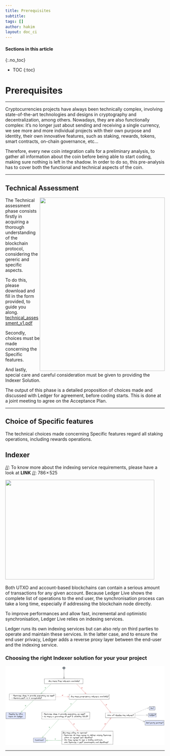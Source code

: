 ```yaml
---
title: Prerequisites
subtitle:
tags: []
author: hakim
layout: doc_ci
---
```


#### Sections in this article
{:.no_toc}
* TOC
{:toc}

# Prerequisites

<!--
- [Prerequisites](#prerequisites)
  - [Technical Assessment](#technical-assessment)
  - [Choice of Specific features](#choice-of-specific-features)
  - [Indexer](#indexer)
    - [Choosing the right Indexer solution for your your project](#choosing-the-right-indexer-solution-for-your-your-project)

-->

***

Cryptocurrencies projects have always been technically complex, involving state-of-the-art technologies and designs in cryptography and decentralization, among others.
Nowadays, they are also functionally complex: it’s no longer just about sending and receiving a single currency, we see more and more individual projects with their own purpose and identity, their own innovative features, such as staking, rewards, tokens, smart contracts, on-chain governance, etc…

Therefore, every new coin integration calls for a preliminary analysis, to gather all information about the coin before being able to start coding, making sure nothing is left in the shadow. In order to do so, this pre-analysis has to cover both the functional and technical aspects of the coin.  

***
## Technical Assessment

<!-- ------------- Image ------------- -->
<img width="395" height="548" src="../../../uploads/images/technical_assessment.png" style="float:right">
<!-- --------------------------------- -->

<!-- ------------- Image ------------- -->
[//]: 488 × 677
[//]: !technical_assessment(/../../uploads/images/technical_assessment.png)
<!-- --------------------------------- -->

The Technical assessment phase consists firstly in acquiring a thorough understanding of the blockchain protocol, considering the gereric and specific aspects.

To do this, please download and fill in the form provided, to guide you along.
[technical_assessment_v1.pdf](../../files/technical_assessment_v1.pdf)   


Secondly, choices must be made concerning the Specific features.

And lastly, special care and careful consideration must be given to providing the Indexer Solution.

The output of this phase is a detailed proposition of choices made and discussed with Ledger for agreement, before coding starts. This is done at a joint meeting to agree on the Acceptance Plan.

***
## Choice of Specific features

The technical choices made concerning Specific features regard all staking operations, including rewards operations.


## Indexer

[//]: To know more about the indexing service requirements, please have a look at  **LINK**
[//]: 786 × 525

<!-- ------------- Image ------------- -->
<img align="centre" width="471" height="315" src="../../../uploads/images/blockchain_infra.png" >
<!-- --------------------------------- -->

Both UTXO and account-based blockchains can contain a serious amount of transactions for any given account. Because Ledger Live shows the complete list of operations to the end user, the synchronisation process can take a long time, especially if addressing the blockchain node directly.

To improve performances and allow fast, incremental and optimistic synchronisation, Ledger Live relies on indexing services.

Ledger runs its own indexing services but can also rely on third parties to operate and maintain these services. In the latter case, and to ensure the end user privacy, Ledger adds a reverse proxy layer between the end-user and the indexing service.

### Choosing the right Indexer solution for your your project

<!-- ------------- Image ------------- -->
![indexer_decision_tree.png](../../uploads/images/indexer_decision_tree.png)
<!-- --------------------------------- -->

***
